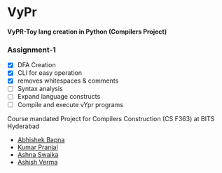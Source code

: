 # VyPr
**VyPR-Toy lang creation in Python (Compilers Project)**
### Assignment-1
- [x] DFA Creation
- [x] CLI for easy operation
- [x] removes whitespaces & comments
- [ ] Syntax analysis
- [ ] Expand language constructs
- [ ] Compile and execute vYpr programs
 
Course mandated Project for Compilers Construction (CS F363) at BITS Hyderabad
- [Abhishek Bapna](https://github.com/LuciFR1809)
- [Kumar Pranjal](https://github.com/kpranjal2047)
- [Ashna Swaika](https://github.com/ash9swaika)
- [Ashish Verma](https://github.com/brickster241)
